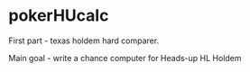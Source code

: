 # pokerHUcalc

First part - texas holdem hard comparer.

Main goal - write a chance computer for Heads-up HL Holdem

